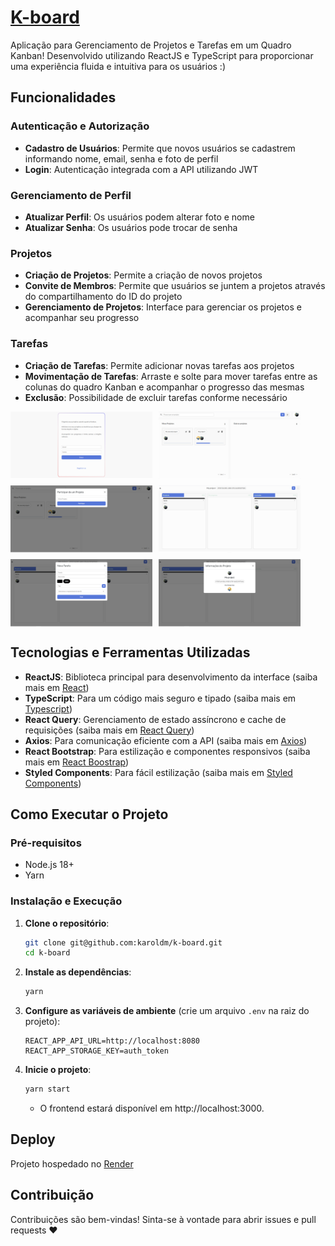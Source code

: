 # [K-board](https://k-board.onrender.com/)

Aplicação para Gerenciamento de Projetos e Tarefas em um Quadro Kanban! Desenvolvido utilizando ReactJS e TypeScript para proporcionar uma experiência fluida e intuitiva para os usuários :)

## Funcionalidades

### Autenticação e Autorização

- **Cadastro de Usuários**: Permite que novos usuários se cadastrem informando nome, email, senha e foto de perfil
- **Login**: Autenticação integrada com a API utilizando JWT
  
### Gerenciamento de Perfil
- **Atualizar Perfil**: Os usuários podem alterar foto e nome
- **Atualizar Senha**: Os usuários pode trocar de senha

### Projetos

- **Criação de Projetos**: Permite a criação de novos projetos
- **Convite de Membros**: Permite que usuários se juntem a projetos através do compartilhamento do ID do projeto
- **Gerenciamento de Projetos**: Interface para gerenciar os projetos e acompanhar seu progresso

### Tarefas

- **Criação de Tarefas**: Permite adicionar novas tarefas aos projetos
- **Movimentação de Tarefas**: Arraste e solte para mover tarefas entre as colunas do quadro Kanban e acompanhar o progresso das mesmas
- **Exclusão**: Possibilidade de excluir tarefas conforme necessário

<div style="display: flex; flex-wrap: wrap; gap: 10px;">
  <img src="/assets/image1.png" alt="login" width="45%">
  <img src="/assets/image2.png" alt="home" width="45%">
  <img src="/assets/image3.png" alt="enter project" width="45%">
  <img src="/assets/image4.png" alt="tasks" width="45%">
  <img src="/assets/image5.png" alt="new task" width="45%">
  <img src="/assets/image6.png" alt="project info" width="45%">
</div>

## Tecnologias e Ferramentas Utilizadas

- **ReactJS**: Biblioteca principal para desenvolvimento da interface (saiba mais em [React](https://react.dev/))
- **TypeScript**: Para um código mais seguro e tipado (saiba mais em [Typescript](https://www.typescriptlang.org/))
- **React Query**: Gerenciamento de estado assíncrono e cache de requisições (saiba mais em [React Query](https://tanstack.com/query/latest))
- **Axios**: Para comunicação eficiente com a API (saiba mais em [Axios](https://axios-http.com/ptbr/docs/intro))
- **React Bootstrap**: Para estilização e componentes responsivos (saiba mais em [React Boostrap](https://react-bootstrap.netlify.app/))
- **Styled Components**: Para fácil estilização (saiba mais em [Styled Components](https://styled-components.com/))

## Como Executar o Projeto

### Pré-requisitos

- Node.js 18+
- Yarn

### Instalação e Execução

1. **Clone o repositório**:

   ```bash
   git clone git@github.com:karoldm/k-board.git
   cd k-board
   ```

2. **Instale as dependências**:

   ```bash
   yarn
   ```

3. **Configure as variáveis de ambiente** (crie um arquivo `.env` na raiz do projeto):

   ```env
   REACT_APP_API_URL=http://localhost:8080
   REACT_APP_STORAGE_KEY=auth_token
   ```

4. **Inicie o projeto**:
   ```bash
   yarn start
   ```
   - O frontend estará disponível em http://localhost:3000.

## Deploy

Projeto hospedado no [Render](https://render.com/)

## Contribuição

Contribuições são bem-vindas! Sinta-se à vontade para abrir issues e pull requests ❤️
